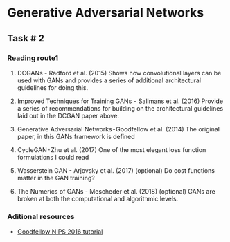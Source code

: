 # Generative Adversarial Networks
## Task # 2

### Reading route1
1. DCGANs - Radford et al. (2015)
 Shows how convolutional layers can be used with GANs and provides a
 series of additional architectural guidelines for doing this.

2. Improved Techniques for Training GANs -  Salimans et al. (2016)
 Provide a series of recommendations for building on the architectural
 guidelines laid out in the DCGAN paper above.

3. Generative Adversarial Networks - Goodfellow et al. (2014)
 The original paper, in this GANs framework is defined

4. CycleGAN - Zhu et al. (2017)
 One of the most elegant loss function formulations I could read 

5. Wasserstein GAN - Arjovsky et al. (2017) (optional)
 Do cost functions matter in the GAN training?

6. The Numerics of GANs - Mescheder et al. (2018) (optional)
 GANs are broken at both the computational and algorithmic levels.


### Aditional resources
* [Goodfellow NIPS 2016 tutorial](https://youtu.be/HGYYEUSm-0Q)